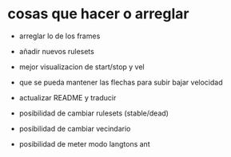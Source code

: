 # cosas que hacer o arreglar

- arreglar lo de los frames
- añadir nuevos rulesets
- mejor visualizacion de start/stop y vel
- que se pueda mantener las flechas para subir bajar velocidad
- actualizar README y traducir

- posibilidad de cambiar rulesets (stable/dead)
- posibilidad de cambiar vecindario
- posibilidad de meter modo langtons ant
